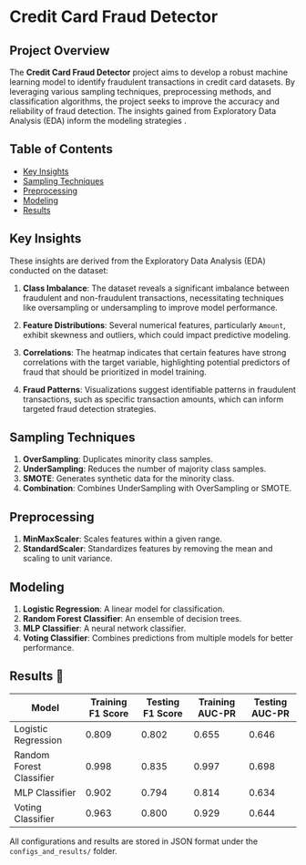 # Credit Card Fraud Detector
## Project Overview 
The **Credit Card Fraud Detector** project aims to develop a robust machine learning model to identify fraudulent transactions in credit card datasets. By leveraging various sampling techniques, preprocessing methods, and classification algorithms, the project seeks to improve the accuracy and reliability of fraud detection. The insights gained from Exploratory Data Analysis (EDA) inform the modeling strategies .
## Table of Contents
- [Key Insights](#key-insights) 
- [Sampling Techniques](#sampling-techniques)
- [Preprocessing](#preprocessing)
- [Modeling](#modeling)
- [Results](#Results)



## Key Insights 

These insights are derived from the Exploratory Data Analysis (EDA) conducted on the dataset:

1. **Class Imbalance**: The dataset reveals a significant imbalance between fraudulent and non-fraudulent transactions, necessitating techniques like oversampling or undersampling to improve model performance.

2. **Feature Distributions**: Several numerical features, particularly `Amount`, exhibit skewness and outliers, which could impact predictive modeling.

3. **Correlations**: The heatmap indicates that certain features have strong correlations with the target variable, highlighting potential predictors of fraud that should be prioritized in model training.

4. **Fraud Patterns**: Visualizations suggest identifiable patterns in fraudulent transactions, such as specific transaction amounts, which can inform targeted fraud detection strategies.

## Sampling Techniques 

1. **OverSampling**: Duplicates minority class samples.
2. **UnderSampling**: Reduces the number of majority class samples.
3. **SMOTE**: Generates synthetic data for the minority class.
4. **Combination**: Combines UnderSampling with OverSampling or SMOTE.

## Preprocessing 

1. **MinMaxScaler**: Scales features within a given range.
2. **StandardScaler**: Standardizes features by removing the mean and scaling to unit variance.

## Modeling 

1. **Logistic Regression**: A linear model for classification.
2. **Random Forest Classifier**: An ensemble of decision trees.
3. **MLP Classifier**: A neural network classifier.
4. **Voting Classifier**: Combines predictions from multiple models for better performance.

## Results 💾

| Model                     | Training F1 Score | Testing F1 Score | Training AUC-PR | Testing AUC-PR |
|---------------------------|--------------------|-------------------|------------------|------------------|
| Logistic Regression       | 0.809              | 0.802             | 0.655            | 0.646            |
| Random Forest Classifier  | 0.998              | 0.835             | 0.997            | 0.698            |
| MLP Classifier            | 0.902              | 0.794             | 0.814            | 0.634            |
| Voting Classifier         | 0.963              | 0.800             | 0.929            | 0.644            |

All configurations and results are stored in JSON format under the `configs_and_results/` folder.